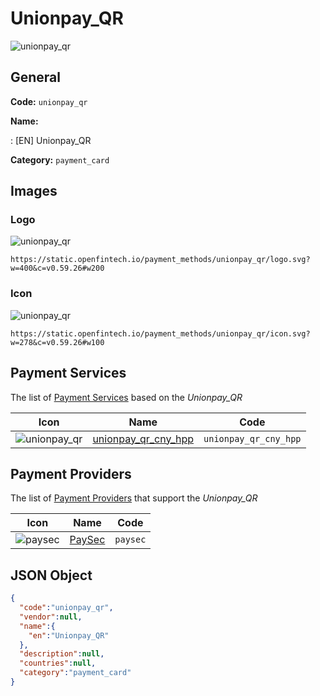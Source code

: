 
# Unionpay_QR 
![unionpay_qr](https://static.openfintech.io/payment_methods/unionpay_qr/logo.svg?w=400&c=v0.59.26#w200)  

## General 
**Code:** `unionpay_qr` 
 
**Name:** 
 
:	[EN] Unionpay_QR 
 
**Category:** `payment_card` 
 

## Images 

### Logo 
![unionpay_qr](https://static.openfintech.io/payment_methods/unionpay_qr/logo.svg?w=400&c=v0.59.26#w200)  

```
https://static.openfintech.io/payment_methods/unionpay_qr/logo.svg?w=400&c=v0.59.26#w200
```  

### Icon 
![unionpay_qr](https://static.openfintech.io/payment_methods/unionpay_qr/icon.svg?w=278&c=v0.59.26#w100)  

```
https://static.openfintech.io/payment_methods/unionpay_qr/icon.svg?w=278&c=v0.59.26#w100
```  

## Payment Services 
 
The list of [Payment Services](#) based on the _Unionpay_QR_ 

|Icon|Name|Code| 
|:---:|:---:|:---:| 
|![unionpay_qr](https://static.openfintech.io/payment_methods/unionpay_qr/icon.svg?w=278&c=v0.59.26#w100) |[unionpay_qr_cny_hpp](#)|`unionpay_qr_cny_hpp`| 
 

## Payment Providers 
 
The list of [Payment Providers](/providers) that support the _Unionpay_QR_ 

|Icon|Name|Code| 
|:---:|:---:|:---:| 
|![paysec](https://static.openfintech.io/payment_providers/paysec/icon.png?w=278&c=v0.59.26#w100) |[PaySec](/payment-providers/paysec)|`paysec`| 
 

## JSON Object 

```json
{
  "code":"unionpay_qr",
  "vendor":null,
  "name":{
    "en":"Unionpay_QR"
  },
  "description":null,
  "countries":null,
  "category":"payment_card"
}
```  
